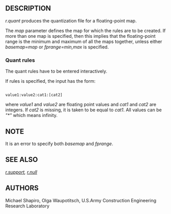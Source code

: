 
## DESCRIPTION

*r.quant* produces the quantization file for a floating-point map.

The *map* parameter defines the map for which the rules are to be
created. If more than one map is specified, then this implies that the
floating-point range is the minimum and maximum of all the maps together,
unless either *basemap=map* or *fprange=min,max* is specified.

### Quant rules

The quant rules have to be entered interactively.

If rules is specified, the input has the form:

```

value1:value2:cat1:[cat2]

```

where *value1* and *value2* are floating point values and
*cat1* and *cat2* are integers. If *cat2* is missing,
it is taken to be equal to *cat1*. All values
can be *"\*"* which means infinity.

## NOTE

It is an error to specify both *basemap* and *fprange*.

## SEE ALSO

*[r.support](r.support.html),
[r.null](r.null.html)*

## AUTHORS

Michael Shapiro, Olga Waupotitsch,
U.S.Army Construction Engineering Research Laboratory
